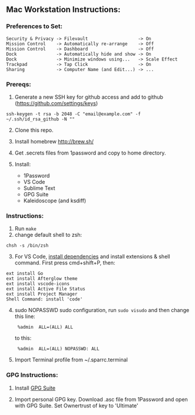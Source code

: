 ## Mac Workstation Instructions:

### Preferences to Set:

    Security & Privacy -> Filevault                   -> On
    Mission Control    -> Automatically re-arrange    -> Off
    Mission Control    -> Dashboard                   -> Off
    Dock               -> Automatically hide and show -> On
    Dock               -> Minimize windows using...   -> Scale Effect
    Trackpad           -> Tap Click                   -> On
    Sharing            -> Computer Name (and Edit...) -> ...

### Prereqs:

1. Generate a new SSH key for github access and add to github (https://github.com/settings/keys)
```
ssh-keygen -t rsa -b 2048 -C "email@example.com" -f ~/.ssh/id_rsa_github -N ""
```
2. Clone this repo.
3. Install homebrew http://brew.sh/
4. Get .secrets files from 1password and copy to home directory.
5. Install:

    - 1Password
    - VS Code
    - Sublime Text
    - GPG Suite
    - Kaleidoscope (and ksdiff)

### Instructions:

1. Run `make`
2. change default shell to zsh:
```
chsh -s /bin/zsh
```
3. For VS Code, [install dependencies](https://github.com/Microsoft/vscode-go) and install extensions & shell command. First press cmd+shift+P, then:
```
ext install Go
ext install Afterglow theme
ext install vscode-icons
ext install Active File Status
ext install Project Manager
Shell Command: install 'code'
```
4. sudo NOPASSWD sudo configuration, run `sudo visudo` and then change this line:

        %admin  ALL=(ALL) ALL

    to this:

        %admin  ALL=(ALL) NOPASSWD: ALL

5. Import Terminal profile from ~/.sparrc.terminal

### GPG Instructions:

1. Install [GPG Suite](https://gpgtools.org/)

2. Import personal GPG key. Download .asc file from 1Password and open with GPG Suite. Set Ownertrust of key to 'Ultimate'

